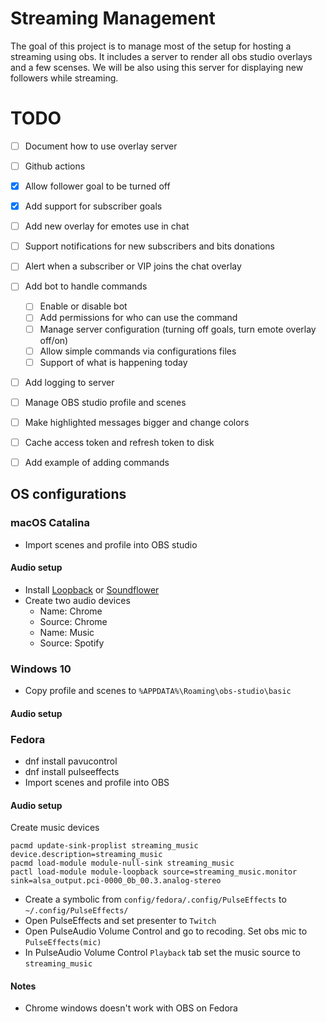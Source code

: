 # Streaming Management
The goal of this project is to manage most of the setup for hosting a streaming
using obs. It includes a server to render all obs studio overlays and a few scenses. We will be also
using this server for displaying new followers while streaming.


# TODO

- [ ] Document how to use overlay server
- [ ] Github actions
- [X] Allow follower goal to be turned off
- [X] Add support for subscriber goals
- [ ] Add new overlay for emotes use in chat
- [ ] Support notifications for new subscribers and bits donations
- [ ] Alert when a subscriber or VIP joins the chat overlay
- [ ] Add bot to handle commands
  - [ ] Enable or disable bot
  - [ ] Add permissions for who can use the command
  - [ ] Manage server configuration (turning off goals, turn emote overlay off/on)
  - [ ] Allow simple commands via configurations files
  - [ ] Support of what is happening today
- [ ] Add logging to server
- [ ] Manage OBS studio profile and scenes
- [ ] Make highlighted messages bigger and change colors
- [ ] Cache access token and refresh token to disk
- [ ] Add example of adding commands


## OS configurations
### macOS Catalina
* Import scenes and profile into OBS studio

#### Audio setup
* Install [Loopback](https://rogueamoeba.com/loopback/) or
  [Soundflower](https://github.com/mattingalls/Soundflower)
* Create two audio devices
  * Name: Chrome
  * Source: Chrome
  * Name: Music
  * Source: Spotify

### Windows 10
* Copy profile and scenes to `%APPDATA%\Roaming\obs-studio\basic`

#### Audio setup

### Fedora
* dnf install pavucontrol
* dnf install pulseeffects
* Import scenes and profile into OBS

#### Audio setup
Create music devices


```
pacmd update-sink-proplist streaming_music device.description=streaming_music
pacmd load-module module-null-sink streaming_music
pactl load-module module-loopback source=streaming_music.monitor sink=alsa_output.pci-0000_0b_00.3.analog-stereo
```

* Create a symbolic from `config/fedora/.config/PulseEffects` to `~/.config/PulseEffects/`
* Open PulseEffects and set presenter to `Twitch`
* Open PulseAudio Volume Control and go to recoding. Set obs mic to
  `PulseEffects(mic)`
* In PulseAudio Volume Control `Playback` tab set the music source to
  `streaming_music`

#### Notes
* Chrome windows doesn't work with OBS on Fedora
